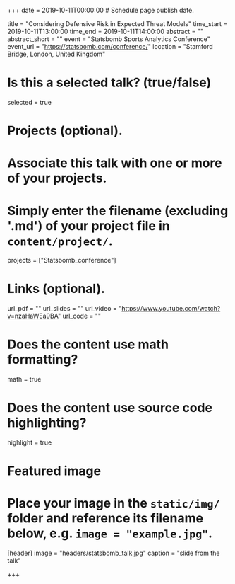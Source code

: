 +++
date = 2019-10-11T00:00:00  # Schedule page publish date.

title = "Considering Defensive Risk in Expected Threat Models"
time_start = 2019-10-11T13:00:00
time_end = 2019-10-11T14:00:00
abstract = ""
abstract_short = ""
event = "Statsbomb Sports Analytics Conference"
event_url = "https://statsbomb.com/conference/"
location = "Stamford Bridge, London, United Kingdom"

# Is this a selected talk? (true/false)
selected = true

# Projects (optional).
#   Associate this talk with one or more of your projects.
#   Simply enter the filename (excluding '.md') of your project file in `content/project/`.
projects = ["Statsbomb_conference"]

# Links (optional).
url_pdf = ""
url_slides = ""
url_video = "https://www.youtube.com/watch?v=nzaHaWEa9BA"
url_code = ""

# Does the content use math formatting?
math = true

# Does the content use source code highlighting?
highlight = true

# Featured image
# Place your image in the `static/img/` folder and reference its filename below, e.g. `image = "example.jpg"`.
[header]
image = "headers/statsbomb_talk.jpg"
caption = "slide from the talk"

+++
